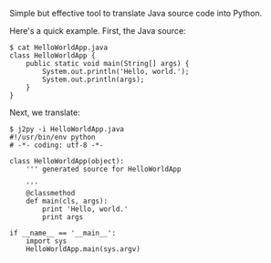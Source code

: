 Simple but effective tool to translate Java source code into Python.

Here's a quick example.  First, the Java source:


    $ cat HelloWorldApp.java
    class HelloWorldApp {
        public static void main(String[] args) {
            System.out.println('Hello, world.');
            System.out.println(args);
        }
    }

Next, we translate:

    $ j2py -i HelloWorldApp.java
    #!/usr/bin/env python
    # -*- coding: utf-8 -*-

    class HelloWorldApp(object):
        ''' generated source for HelloWorldApp

        '''
        @classmethod
        def main(cls, args):
            print 'Hello, world.'
            print args

    if __name__ == '__main__':
        import sys
        HelloWorldApp.main(sys.argv)
